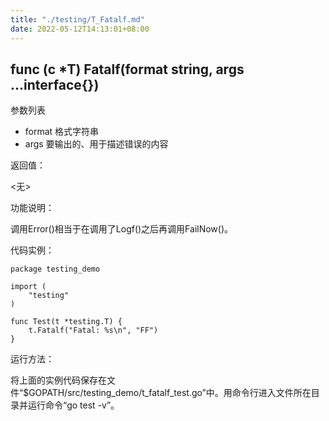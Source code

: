 ```yaml
---
title: "./testing/T_Fatalf.md"
date: 2022-05-12T14:13:01+08:00
---
```

## func (c *T) Fatalf(format string, args ...interface{})

参数列表

- format 格式字符串
- args 要输出的、用于描述错误的内容

返回值：

  <无>

功能说明：

调用Error()相当于在调用了Logf()之后再调用FailNow()。

代码实例：

	package testing_demo

	import (
		"testing"
	)

	func Test(t *testing.T) {
		t.Fatalf("Fatal: %s\n", "FF")
	}

运行方法：

将上面的实例代码保存在文件“$GOPATH/src/testing_demo/t_fatalf_test.go”中。用命令行进入文件所在目录并运行命令“go test -v”。
